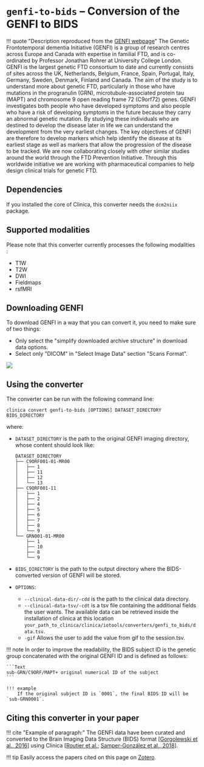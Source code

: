 <!-- markdownlint-disable MD046 -->
# `genfi-to-bids` – Conversion of the GENFI to BIDS

!!! quote "Description reproduced from the [GENFI webpage](https://www.genfi.org)"
    The Genetic Frontotemporal dementia Initiative (GENFI) is a group of research centres across Europe and Canada with expertise in familial FTD, and is co-ordinated by Professor Jonathan Rohrer at University College London. GENFI is the largest genetic FTD consortium to date and currently consists of sites across the UK, Netherlands, Belgium, France, Spain, Portugal, Italy, Germany, Sweden, Denmark, Finland and Canada. The aim of the study is to understand more about genetic FTD, particularly in those who have mutations in the progranulin (GRN), microtubule-associated protein tau (MAPT) and chromosome 9 open reading frame 72 (C9orf72) genes. GENFI investigates both people who have developed symptoms and also people who have a risk of developing symptoms in the future because they carry an abnormal genetic mutation. By studying these individuals who are destined to develop the disease later in life we can understand the development from the very earliest changes. The key objectives of GENFI are therefore to develop markers which help identify the disease at its earliest stage as well as markers that allow the progression of the disease to be tracked. We are now collaborating closely with other similar studies around the world through the FTD Prevention Initiative. Through this worldwide initiative we are working with pharmaceutical companies to help design clinical trials for genetic FTD.

## Dependencies

If you installed the core of Clinica, this converter needs the `dcm2niix` package.

## Supported modalities

Please note that this converter currently processes the following modalities : 
- T1W
- T2W
- DWI
- Fieldmaps
- rsfMRI

## Downloading GENFI

To download GENFI in a way that you can convert it, you need to make sure of two things: 
- Only select the "simplify downloaded archive structure" in download data options.
- Select only "DICOM" in "Select Image Data" section "Scans Format".

![](../img/GENFI_download/selection.png)

## Using the converter

The converter can be run with the following command line:

```Text
clinica convert genfi-to-bids [OPTIONS] DATASET_DIRECTORY BIDS_DIRECTORY 
```

where:

- `DATASET_DIRECTORY` is the path to the original GENFI imaging directory, whose content should look like:

    ```text
    DATASET_DIRECTORY
    ├── C9ORF001-01-MR00
    │   ├── 1
    │   ├── 11
    │   ├── 12
    │   └── 13
    ├── C9ORF001-11
    │   ├── 1
    │   ├── 2
    │   ├── 4
    │   ├── 5
    │   ├── 6
    │   ├── 7
    │   ├── 8
    │   └── 9
    └── GRN001-01-MR00
        ├── 1
        ├── 10
        ├── 8
        └── 9
    ```

- `BIDS_DIRECTORY` is the path to the output directory where the BIDS-converted version of GENFI will be stored.

- `OPTIONS`:
    - `--clinical-data-dir/-cdd` is the path to the clinical data directory.
    - `--clinical-data-tsv/-cdt` is a tsv file containing the additional fields the user wants. The available data can be retrieved inside the installation of clinica at this location `your_path_to_clinica/clinica/iotools/converters/genfi_to_bids/data.tsv`.
    - `-gif` Allows the user to add the value from gif to the session.tsv.

!!! note
    In order to improve the readability, the BIDS subject ID is the genetic group concatenated with the original GENFI ID and is defined as follows:

    ```Text
    sub-GRN/C9ORF/MAPT+ original numerical ID of the subject
    ```

    !!! example
        If the original subject ID is `0001`, the final BIDS ID will be `sub-GRN0001`.

## Citing this converter in your paper

!!! cite "Example of paragraph:"
    The GENFI data have been curated and converted to the Brain Imaging Data Structure (BIDS) format [[Gorgolewski et al., 2016](https://doi.org/10.1038/sdata.2016.44)] using Clinica [[Routier et al.](https://hal.inria.fr/hal-02308126/); [Samper-González et al., 2018](https://doi.org/10.1016/j.neuroimage.2018.08.042)].

!!! tip
    Easily access the papers cited on this page on [Zotero](https://www.zotero.org/groups/2240070/clinica_aramislab/items/collectionKey/NASGJPVL).
